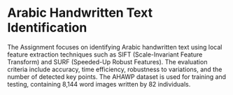 # Arabic Handwritten Text Identification

The Assignment focuses on identifying Arabic handwritten text using local feature extraction techniques such as SIFT (Scale-Invariant Feature Transform) and SURF (Speeded-Up Robust Features). The evaluation criteria include accuracy, time efficiency, robustness to variations, and the number of detected key points. The AHAWP dataset is used for training and testing, containing 8,144 word images written by 82 individuals.
